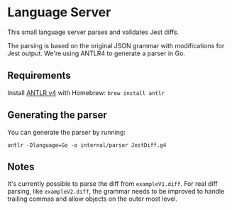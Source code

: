 # Language Server

This small language server parses and validates Jest diffs.

The parsing is based on the original JSON grammar with modifications for Jest output. We're using ANTLR4 to generate a parser in Go.

## Requirements

Install [ANTLR v4](https://github.com/antlr/antlr4) with Homebrew: `brew install antlr`

## Generating the parser

You can generate the parser by running:

```
antlr -Dlanguage=Go -o internal/parser JestDiff.g4
```

## Notes

It's currently possible to parse the diff from `exampleV1.diff`. For real diff parsing, like `exampleV2.diff`, the grammar needs to be improved to handle trailing commas and allow objects on the outer most level.